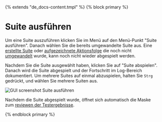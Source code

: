 {% extends "de_docs-content.tmpl" %}
{% block primary %}

Suite ausführen
===============

Um eine Suite auszuführen klicken Sie im Menü auf den Menü-Punkt "Suite ausführen". 
Danach wählen Sie die bereits umgewandelte Suite aus. 
Eine [erstellte Suite](../recapture/suite-zusammenstellen.md) oder [aufgezeichnete Aktionsfolge](../recapture/aktionsfolge-aufzeichnen.md) die noch nicht [umgewandelt](../recapture/aktionsfolge-umwandeln.md) wurde, 
kann noch nicht wieder abgespielt werden.

Nachdem Sie die Suite ausgewählt haben, klicken Sie auf "Suite abspielen". 
Danach wird die Suite abgespielt und der Fortschritt im Log-Bereich dokumentiert.
Um mehrere Suites auf einmal abzuspielen, halten Sie `Strg` gedrückt, und wählen Sie mehrere Suiten aus.

![GUI screenshot Suite ausführen](suite-ausfuehren-1.png)

Nachdem die Suite abgespielt wurde, öffnet sich automatisch die Maske zum [reviewen der Testergebnisse](../review/index.md). 

{% endblock primary %}